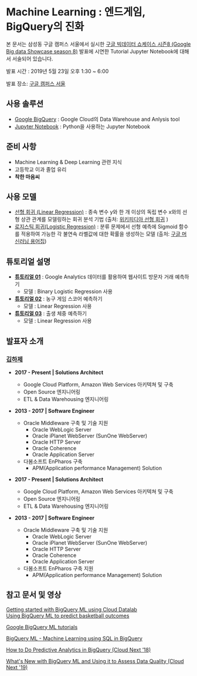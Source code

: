 # Machine Learning : 엔드게임, BigQuery의 진화

본 문서는 삼성동 구글 캠퍼스 서울에서 실시한 [구글 빅데이터 쇼케이스 시즌8 (Google Big data Showcase season 8)]((https://www.campus.co/seoul/ko/events/ag1zfmd3ZWItY2FtcHVzckgLEgpDYW1wdXNOYW1lIgRSb290DAsSCkNhbXB1c05hbWUiBXNlb3VsDAsSB0V2ZW50VjIiEmEyaDNhMDAwMDAwQTFCYkFBSww#events)) 발표에 시연한 Tutorial Jupyter Notebook에 대해서 서술되어 있습니다.

발표 시간 : 2019년 5월 23일 오후 1:30 ~ 6:00  

발표 장소: [구글 캠퍼스 서울](https://www.campus.co/seoul/ko/)



## 사용 솔루션

- [Google BigQuery](https://cloud.google.com/bigquery/) : Google Cloud의 Data Warehouse and Anlysis tool
- [Jupyter Notebook](https://jupyter.org) : Python을 사용하는 Jupyter Notebook



## 준비 사항

- Machine Learning & Deep Learning 관련 지식
- 고등학교 이과 졸업 유리
- **착한 마음씨**



## 사용 모델

- [선형 회귀 (Linear Regression)](https://developers.google.com/machine-learning/crash-course/descending-into-ml/linear-regression?hl=ko) : 종속 변수 y와 한 개 이상의 독립 변수 x와의 선형 상관 관계를 모델링하는 회귀 분석 기법 (출처: [위키피디아 선형 회귀](https://ko.wikipedia.org/wiki/%EC%84%A0%ED%98%95_%ED%9A%8C%EA%B7%80) )
- [로지스틱 회귀(Logistic Regression)](https://developers.google.com/machine-learning/crash-course/logistic-regression/calculating-a-probability?hl=ko) : 분류 문제에서 선형 예측에 Sigmoid 함수를 적용하여 가능한 각 불연속 라벨값에 대한 확률을 생성하는 모델 (출처: [구글 머신러닝 용어집](https://developers.google.com/machine-learning/glossary/?hl=ko))



## 튜토리얼 설명

- **[튜토리얼 01](https://github.com/hajekim/endgame/blob/master/bqml-tutorial-01.ipynb)** : Google Analytics 데이터를 활용하여 웹사이트 방문자 거래 예측하기
  - 모델 : Binary Logistic Regression 사용
- **[튜토리얼 02](https://github.com/hajekim/endgame/blob/master/bqml-tutorial-02.ipynb)** : 농구 게임 스코어 예측하기
  - 모델 : Linear Regression 사용
- **[튜토리얼 03](https://github.com/hajekim/endgame/blob/master/bqml-tutorial-03.ipynb)** : 출생 체중 예측하기
  - 모델 : Linear Regression 사용



## 발표자 소개

### [김하제](http://www.linkedin.com/in/hajekim)

- **2017 - Present | Solutions Architect**
  - Google Cloud Platform, Amazon Web Services 아키텍쳐 및 구축
  - Open Source 엔지니어링
  - ETL & Data Warehousing 엔지니어링
- **2013 - 2017 | Software Engineer**
  - Oracle Middleware 구축 및 기술 지원
    - Oracle WebLogic Server
    - Oracle iPlanet WebServer (SunOne WebServer)
    - Oracle HTTP Server
    - Oracle Coherence
    - Oracle Application Server
  - 다봄소프트 EnPharos 구축
    - APM(Application performance Management) Solution

- **2017 - Present | Solutions Architect**
  - Google Cloud Platform, Amazon Web Services 아키텍쳐 및 구축
  - Open Source 엔지니어링
  - ETL & Data Warehousing 엔지니어링
- **2013 - 2017 | Software Engineer**
  - Oracle Middleware 구축 및 기술 지원
    - Oracle WebLogic Server
    - Oracle iPlanet WebServer (SunOne WebServer)
    - Oracle HTTP Server
    - Oracle Coherence
    - Oracle Application Server
  - 다봄소프트 EnPharos 구축 지원
    - APM(Application performance Management) Solution



## 참고 문서 및 영상
[Getting started with BigQuery ML using Cloud Datalab](https://cloud.google.com/bigquery-ml/docs/bigqueryml-notebook-start)  
[Using BigQuery ML to predict basketball outcomes](https://cloud.google.com/bigquery-ml/docs/bigqueryml-ncaa)

[Google BigQuery ML tutorials](https://cloud.google.com/bigquery-ml/docs/tutorials)

[BigQuery ML - Machine Learning using SQL in BigQuery](https://www.youtube.com/watch?v=BanOYQVl30I)

[How to Do Predictive Analytics in BigQuery (Cloud Next ’18)](https://www.youtube.com/watch?v=Ml2aCTn7kFY)

[What's New with BigQuery ML and Using it to Assess Data Quality (Cloud Next '19)](https://www.youtube.com/watch?v=DnlG4frLKmw)